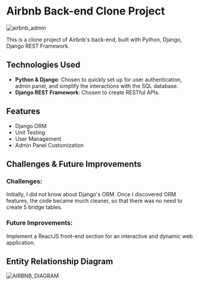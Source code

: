 # Airbnb Back-end Clone Project

![airbnb_admin](https://github.com/user-attachments/assets/59934262-3bd6-425e-b4d5-b3246308b271)

This is a clone project of Airbnb's back-end, built with Python, Django, Django REST Framework.

## Technologies Used

- **Python & Django**: Chosen to quickly set up for user authentication, admin panel, and simplify the interactions with the SQL database.
- **Django REST Framework**: Chosen to create RESTful APIs.

## Features

- Django ORM
- Unit Testing
- User Management
- Admin Panel Customization

## Challenges & Future Improvements

### Challenges:

Initially, I did not know about Django's ORM. Once I discovered ORM features, the code became much cleaner, so that there was no need to create 5 bridge tables.

### Future Improvements:

Implement a ReactJS front-end section for an interactive and dynamic web application.

## Entity Relationship Diagram

![AIRBNB_DIAGRAM](https://github.com/user-attachments/assets/42652fb2-3c76-4ef9-b40f-a5fa4b0de9c6)
